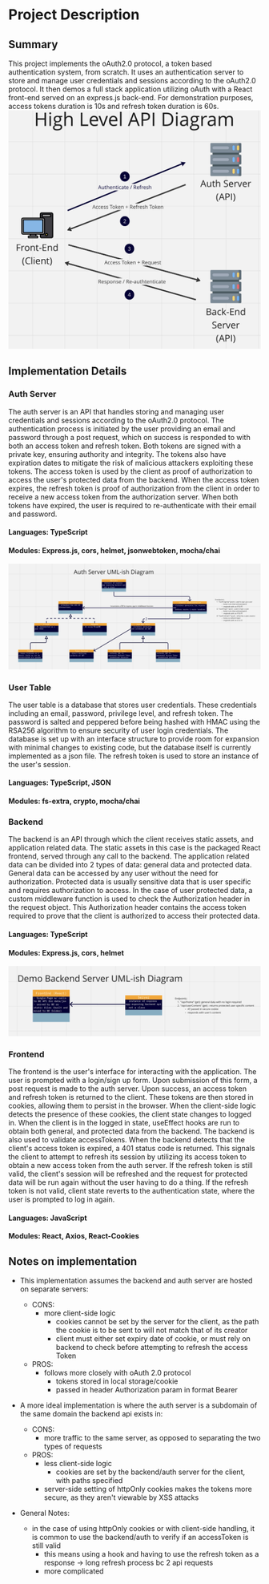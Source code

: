 
# Project Description
## Summary
This project implements the oAuth2.0 protocol, a token based authentication system, from scratch. 
It uses an authentication server to store and manage user credentials and sessions according to the oAuth2.0 protocol.
It then demos a full stack application utilizing oAuth with a React front-end served on an express.js back-end.
For demonstration purposes, access tokens duration is 10s and refresh token duration is 60s.
![](images/oAuth_high_level.png)

## Implementation Details
### Auth Server
The auth server is an API that handles storing and managing user credentials and sessions according to the oAuth2.0 protocol.
The authentication process is initiated by the user providing an email and password through a post request, which on success is responded to with both an access token and refresh token.
Both tokens are signed with a private key, ensuring authority and integrity. 
The tokens also have expiration dates to mitigate the risk of malicious attackers exploiting these tokens.
The access token is used by the client as proof of authorization to access the user's protected data from the backend.
When the access token expires, the refresh token is proof of authorization from the client in order to receive a new access token from the authorization server.
When both tokens have expired, the user is required to re-authenticate with their email and password.  
#### Languages: TypeScript
#### Modules: Express.js, cors, helmet, jsonwebtoken, mocha/chai 
![](images/auth_uml.png)
  
### User Table
The user table is a database that stores user credentials. These credentials including an email, password, privilege level, and refresh token.
The password is salted and peppered before being hashed with HMAC using the RSA256 algorithm to ensure security of user login credentials.
The database is set up with an interface structure to provide room for expansion with minimal changes to existing code, but the database itself is currently implemented as a json file.
The refresh token is used to store an instance of the user's session.  
#### Languages: TypeScript, JSON  
#### Modules: fs-extra, crypto, mocha/chai  
  
### Backend  
The backend is an API through which the client receives static assets, and application related data.
The static assets in this case is the packaged React frontend, served through any call to the backend.
The application related data can be divided into 2 types of data: general data and protected data. 
General data can be accessed by any user without the need for authorization.
Protected data is usually sensitive data that is user specific and requires authorization to access.
In the case of user protected data, a custom middleware function is used to check the Authorization header in the request object.
This Authorization header contains the access token required to prove that the client is authorized to access their protected data.
#### Languages: TypeScript
#### Modules: Express.js, cors, helmet  
![](images/backend_uml.png)

### Frontend
The frontend is the user's interface for interacting with the application. 
The user is prompted with a login/sign up form.
Upon submission of this form, a post request is made to the auth server. 
Upon success, an access token and refresh token is returned to the client.
These tokens are then stored in cookies, allowing them to persist in the browser.
When the client-side logic detects the presence of these cookies, the client state changes to logged in.
When the client is in the logged in state, useEffect hooks are run to obtain both general, and protected data from the backend.
The backend is also used to validate accessTokens.
When the backend detects that the client's access token is expired, a 401 status code is returned.
This signals the client to attempt to refresh its session by utilizing its access token to obtain a new access token from the auth server.
If the refresh token is still valid, the client's session will be refreshed and the request for protected data will be run again without the user having to do a thing.
If the refresh token is not valid, client state reverts to the authentication state, where the user is prompted to log in again.

#### Languages: JavaScript
#### Modules: React, Axios, React-Cookies


## Notes on implementation
- This implementation assumes the backend and auth server are hosted on separate servers:  
  - CONS:  
    - more client-side logic    
      - cookies cannot be set by the server for the client, as the path the cookie is to be sent to will not match that of its creator  
      - client must either set expiry date of cookie, or must rely on backend to check before attempting to refresh the access Token  
  - PROS:  
    - follows more closely with oAuth 2.0 protocol  
      - tokens stored in local storage/cookie  
      - passed in header Authorization param in format Bearer <Token>  
  
- A more ideal implementation is where the auth server is a subdomain of the same domain the backend api exists in:   
  - CONS:  
    - more traffic to the same server, as opposed to separating the two types of requests    
  - PROS:  
    - less client-side logic  
      - cookies are set by the backend/auth server for the client, with paths specified  
    - server-side setting of httpOnly cookies makes the tokens more secure, as they aren't viewable by XSS attacks  
  
- General Notes:
    - in the case of using httpOnly cookies or with client-side handling, it is common to use the backend/auth to verify if an accessToken is still valid  
        - this means using a hook and having to use the refresh token as a response -> long refresh process bc 2 api requests  
        - more complicated  